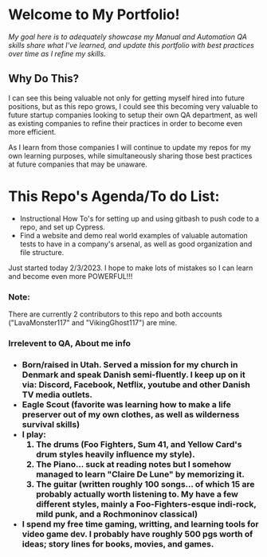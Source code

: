<h1>Welcome to My Portfolio!</h1>
<em>My goal here is to adequately showcase my Manual and Automation QA skills  
share what I've learned, and update this portfolio with best practices over  
time as I refine my skills.</em>

<h2>Why Do This?</h2>
I can see this being valuable not only for getting myself hired into future  
positions, but as this repo grows, I could see this becoming very valuable  
to future startup companies looking to setup their own QA department, as  
well as existing companies to refine their practices in order to become  
even more efficient. 

As I learn from those companies I will continue to update my repos for my  
own learning purposes, while simultaneously sharing those best practices  
at future companies that may be unaware.

<h1>This Repo's Agenda/To do List:</h1>
<ul>
    <li>Instructional How To's for setting up and using gitbash to push code to a repo, and set up Cypress.</li>
    <li>Find a website and demo real world examples of valuable automation tests to have in a company's arsenal, as well as good organization and file structure.</li>
</ul>

Just started today 2/3/2023. I hope to make lots of mistakes so I can learn and become even more POWERFUL!!!

<h3>Note:</h3> 
There are currently 2 contributors to this repo and both accounts ("LavaMonster117" and "VikingGhost117") are mine.

<h3>Irrelevent to QA, About me info<h3>
<ul>
    <li>Born/raised in Utah. Served a mission for my church in Denmark and speak Danish semi-fluently. I keep up on it via: Discord, Facebook, Netflix, youtube and other Danish TV media outlets.</li>
    <li>Eagle Scout (favorite was learning how to make a life preserver out of my own clothes, as well as wilderness survival skills)</li>
    <li>I play:
        <ol>
            <li>The drums (Foo Fighters, Sum 41, and Yellow Card's drum styles heavily influence my style).</li>
            <li>The Piano... suck at reading notes but I somehow managed to learn "Claire De Lune" by memorizing it.</li>
            <li>The guitar (written roughly 100 songs... of which 15 are probably actually worth listening to. My have a few different styles, mainly a Foo-Fighters-esque indi-rock, mild punk, and a Rochmoninov classical)</li>
        </ol></li>
    <li>I spend my free time gaming, writting, and learning tools for video game dev. I probably have roughly 500 pgs worth of ideas; story lines for books, movies, and games.</li>
</ul>


